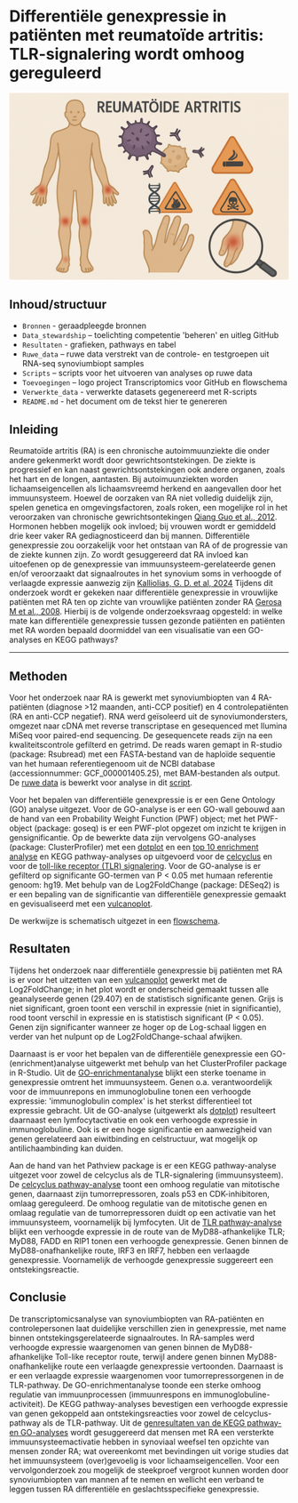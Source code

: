 # Differentiële genexpressie in patiënten met reumatoïde artritis: TLR-signalering wordt omhoog gereguleerd

<p align="center">
  <img src="Toevoegingen/Logo transcriptomics RA.png" alt="Logo transcriptomics RA" width="600"/>
</p>



## Inhoud/structuur

- `Bronnen` - geraadpleegde bronnen
- `Data_stewardship` – toelichting competentie 'beheren' en uitleg GitHub
- `Resultaten` - grafieken, pathways en tabel
- `Ruwe_data` – ruwe data verstrekt van de controle- en testgroepen uit RNA-seq synoviumbiopt samples
- `Scripts` – scripts voor het uitvoeren van analyses op ruwe data
- `Toevoegingen` – logo project Transcriptomics voor GitHub en flowschema
- `Verwerkte_data` - verwerkte datasets gegenereerd met R-scripts
- `README.md` - het document om de tekst hier te genereren

## Inleiding

Reumatoïde artritis (RA) is een chronische autoimmuunziekte die onder andere gekenmerkt wordt door gewrichtsontstekingen. De ziekte is progressief en kan naast gewrichtsontstekingen ook andere organen, zoals het hart en de longen, aantasten. Bij autoimuunziekten worden lichaamseigencellen als lichaamsvreemd herkend en aangevallen door het immuunsysteem. Hoewel de oorzaken van RA niet volledig duidelijk zijn, spelen genetica en omgevingsfactoren, zoals roken, een mogelijke rol in het veroorzaken van chronische gewrichtsontekingen [Qiang Guo et al., 2012](Bronnen/41413_2018_Article_16.pdf). Hormonen hebben mogelijk ook invloed; bij vrouwen wordt er gemiddeld drie keer vaker RA gediagnosticeerd dan bij mannen. Differentiële genexpressie zou oorzakelijk voor het ontstaan van RA of de progressie van de ziekte kunnen zijn. Zo wordt gesuggereerd dat RA invloed kan uitoefenen op de genexpressie van immuunsysteem-gerelateerde genen en/of  veroorzaakt dat signaalroutes in het synovium soms in verhoogde of verlaagde expressie aanwezig zijn [Kalliolias, G. D. et al, 2024](Bronnen/biomedicines-12-00138-v2.pdf) Tijdens dit onderzoek wordt er gekeken naar differentiële genexpressie in vrouwlijke patiënten met RA ten op zichte van vrouwlijke patiënten zonder RA [Gerosa M et al., 2008](Bronnen/gerosa-et-al-2008-rheumatoid-arthritis-a-female-challenge.pdf). Hierbij is de volgende onderzoeksvraag opgesteld: in welke mate kan differentiële genexpressie tussen gezonde patiënten en patiënten met RA worden bepaald doormiddel van een visualisatie van een GO-analyses en KEGG pathways?


---
## Methoden

Voor het onderzoek naar RA is gewerkt met synoviumbiopten van 4 RA-patiënten (diagnose >12 maanden, anti-CCP positief) en 4 controlepatiënten (RA en anti-CCP negatief). RNA werd geïsoleerd uit de synoviumondersters, omgezet naar cDNA met reverse transcriptase en gesequenced met Ilumina MiSeq voor paired-end sequencing. De gesequencete reads zijn na een kwaliteitscontrole gefilterd en getrimd. De reads waren gemapt in R-studio (package: Rsubread) met een FASTA-bestand van de haploïde sequentie van het humaan referentiegenoom uit de NCBI database (accessionnummer: GCF_000001405.25), met BAM-bestanden als output. De [ruwe data](Ruwe_data) is bewerkt voor analyse in dit [script](Scripts/Script_transcriptomics_ruwe_data_verwerking.R).

Voor het bepalen van differentiële genexpressie is er een Gene Ontology (GO) analyse uitgezet. Voor de GO-analyse is er een GO-wall gebouwd aan de hand van een Probability Weight Function (PWF) object; met het PWF-object (package: goseq) is er een PWF-plot opgezet om inzicht te krijgen in gensignificantie. Op de bewerkte data zijn vervolgens GO-analyses (package: ClusterProfiler) met een [dotplot](Scripts/Script_transcriptomics_GO_dotplot_enrichment_GO_dotplot_percentage.R) en een [top 10 enrichment analyse](Scripts/Script_transcriptomics_GO_dotplot_enrichment_GO_dotplot_percentage.R) en KEGG pathway-analyses op uitgevoerd voor de [celcyclus](Scripts/Script_transcriptomics_KEGG_pathway.R) en voor de [toll-like receptor (TLR) signalering](Scripts/Script_transcriptomics_KEGG_pathway.R). Voor de GO-analyse is er gefilterd op significante GO-termen van P < 0.05 met humaan referentie genoom: hg19. Met behulp van de Log2FoldChange (package: DESeq2) is er een bepaling van de significantie van differentiële genexpressie gemaakt en gevisualiseerd met een [vulcanoplot](Scripts/Script_transcriptomics_DESeq2-analyse_volcanoplot.R).

De werkwijze is schematisch uitgezet in een [flowschema](Toevoegingen/Flowschema_project_transcriptomics.png).




## Resultaten

Tijdens het onderzoek naar differentiële genexpressie bij patiënten met RA is er voor het uitzetten van een [vulcanoplot](Resultaten/Volcanoplotprojectmetp.png) gewerkt met de Log2FoldChange; in het plot wordt er onderscheid gemaakt tussen alle geanalyseerde genen (29.407) en de statistisch significante genen. Grijs is niet significant, groen toont een verschil in expressie (niet in significantie), rood toont verschil in expressie en is statistisch significant (P < 0.05). Genen zijn significanter wanneer ze hoger op de Log-schaal liggen en verder van het nulpunt op de Log2FoldChange-schaal afwijken.

Daarnaast is er voor het bepalen van de differentiële genexpressie een GO-(enrichment)analyse uitgewerkt met behulp van het ClusterProfiler package in R-Studio. Uit de [GO-enrichmentanalyse](Resultaten/top10_GO_enrichment_dotplot.pdf) blijkt een sterke toename in genexpressie omtrent het immuunsysteem. Genen o.a. verantwoordelijk voor de immuunrepons en immunoglobuline tonen een verhoogde expressie: 'immunoglobulin complex' is het sterkst differentieel tot expressie gebracht. Uit de GO-analyse (uitgewerkt als [dotplot](Resultaten/GO_dotplot.pdf)) resulteert daarnaast een lymfocytactivatie en ook een verhoogde expressie in immunoglobuline. Ook is er een hoge significantie en aanwezigheid van genen gerelateerd aan eiwitbinding en celstructuur, wat mogelijk op antilichaambinding kan duiden.


Aan de hand van het Pathview package is er een KEGG pathway-analyse uitgezet voor zowel de celcyclus als de TLR-signalering (immuunsysteem). De [celcyclus pathway-analyse](Resultaten/hsa04110.pathview.png) toont een omhoog regulatie van mitotische genen, daarnaast zijn tumorrepressoren, zoals p53 en CDK-inhibitoren, omlaag gereguleerd. De omhoog regulatie van de mitotische genen en omlaag regulatie van de tumorrepressoren duidt op een activatie van het immuunsysteem, voornamelijk bij lymfocyten. Uit de [TLR pathway-analyse](Resultaten/hsa04620.pathview.png) blijkt een verhoogde expressie in de route van de MyD88-afhankelijke TLR; MyD88, FADD en RIP1 tonen een verhoogde genexpressie. Genen binnen de MyD88-onafhankelijke route, IRF3 en IRF7, hebben een verlaagde genexpressie. Voornamelijk de verhoogde genexpressie suggereert een ontstekingsreactie.





## Conclusie

De transcriptomicsanalyse van synoviumbiopten van RA-patiënten en controlepersonen laat duidelijke verschillen zien in genexpressie, met name binnen ontstekingsgerelateerde signaalroutes. In RA-samples werd verhoogde expressie waargenomen van genen binnen de MyD88-afhankelijke Toll-like receptor route, terwijl andere genen binnen MyD88-onafhankelijke route een verlaagde genexpressie vertoonden. Daarnaast is er een verlaagde expressie waargenomen voor tumorrepressorgenen in de TLR-pathway. De GO-enrichmentanalyse toonde een sterke omhoog regulatie van immuunprocessen (immuunrespons en immunoglobuline-activiteit). De KEGG pathway-analyses bevestigen een verhoogde expressie van genen gekoppeld aan ontstekingsreacties voor zowel de celcyclus-pathway als de TLR-pathway. Uit de [genresultaten van de KEGG pathway- en GO-analyses](Resultaten/Genentabel.md) wordt gesuggereerd dat mensen met RA een versterkte immuunsysteemactivatie hebben in synoviaal weefsel ten opzichte van mensen zonder RA; wat overeenkomt met bevindingen uit vorige studies dat het immuunsysteem (over)gevoelig is voor lichaamseigencellen. Voor een vervolgonderzoek zou mogelijk de steekproef vergroot kunnen worden door synoviumbiopten van mannen af te nemen en wellicht een verband te leggen tussen RA differentiële en geslachtsspecifieke genexpressie.



